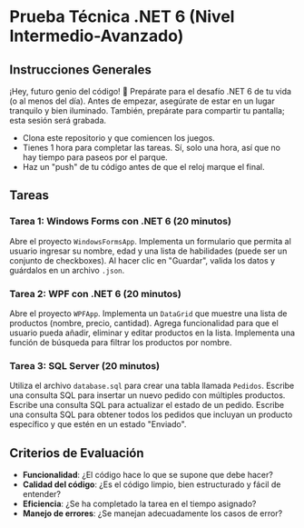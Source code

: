 # Prueba Técnica .NET 6 (Nivel Intermedio-Avanzado)

## Instrucciones Generales

¡Hey, futuro genio del código! 🚀 Prepárate para el desafío .NET 6 de tu vida (o al menos del día). Antes de empezar, asegúrate de estar en un lugar tranquilo y bien iluminado. También, prepárate para compartir tu pantalla; esta sesión será grabada.

- Clona este repositorio y que comiencen los juegos.
- Tienes 1 hora para completar las tareas. Sí, solo una hora, así que no hay tiempo para paseos por el parque.
- Haz un "push" de tu código antes de que el reloj marque el final.

## Tareas

### Tarea 1: Windows Forms con .NET 6 (20 minutos)

Abre el proyecto `WindowsFormsApp`. Implementa un formulario que permita al usuario ingresar su nombre, edad y una lista de habilidades (puede ser un conjunto de checkboxes). Al hacer clic en "Guardar", valida los datos y guárdalos en un archivo `.json`.

### Tarea 2: WPF con .NET 6 (20 minutos)

Abre el proyecto `WPFApp`. Implementa un `DataGrid` que muestre una lista de productos (nombre, precio, cantidad). Agrega funcionalidad para que el usuario pueda añadir, eliminar y editar productos en la lista. Implementa una función de búsqueda para filtrar los productos por nombre.

### Tarea 3: SQL Server (20 minutos)

Utiliza el archivo `database.sql` para crear una tabla llamada `Pedidos`. Escribe una consulta SQL para insertar un nuevo pedido con múltiples productos. Escribe una consulta SQL para actualizar el estado de un pedido. Escribe una consulta SQL para obtener todos los pedidos que incluyan un producto específico y que estén en un estado "Enviado".

## Criterios de Evaluación

- **Funcionalidad**: ¿El código hace lo que se supone que debe hacer?
- **Calidad del código**: ¿Es el código limpio, bien estructurado y fácil de entender?
- **Eficiencia**: ¿Se ha completado la tarea en el tiempo asignado?
- **Manejo de errores**: ¿Se manejan adecuadamente los casos de error?

